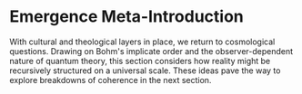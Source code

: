 # Emergence Meta-Introduction

With cultural and theological layers in place, we return to cosmological questions. Drawing on Bohm's implicate order and the observer-dependent nature of quantum theory, this section considers how reality might be recursively structured on a universal scale. These ideas pave the way to explore breakdowns of coherence in the next section.
